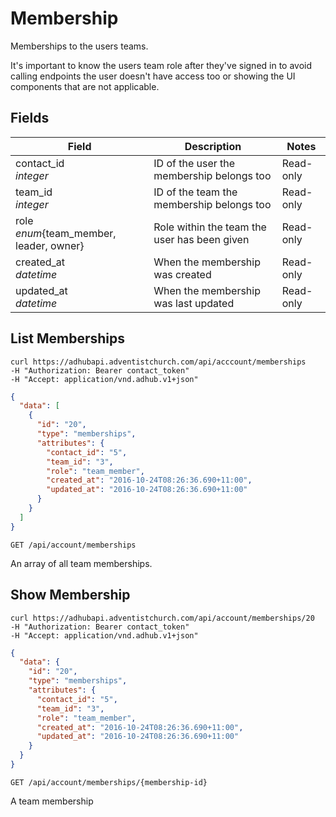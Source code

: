 # Membership

Memberships to the users teams.

It's important to know the users team role after they've signed in to avoid calling endpoints the user doesn't have access too or showing the UI components that are not applicable.

## Fields

Field | Description | Notes
----- | ----------- | -----
contact_id<br> *integer* | ID of the user the membership belongs too | Read-only
team_id<br> *integer* | ID of the team the membership belongs too | Read-only
role<br> *enum*{team_member, leader, owner} | Role within the team the user has been given | Read-only
created_at<br> *datetime* | When the membership was created | Read-only
updated_at<br> *datetime* | When the membership was last updated | Read-only

## List Memberships
```shell
curl https://adhubapi.adventistchurch.com/api/acccount/memberships
-H "Authorization: Bearer contact_token"
-H "Accept: application/vnd.adhub.v1+json"
```
```json
{
  "data": [
    {
      "id": "20",
      "type": "memberships",
      "attributes": {
        "contact_id": "5",
        "team_id": "3",
        "role": "team_member",
        "created_at": "2016-10-24T08:26:36.690+11:00",
        "updated_at": "2016-10-24T08:26:36.690+11:00"
      }
    }
  ]
}
```

`GET /api/account/memberships`

An array of all team memberships.

## Show Membership
```shell
curl https://adhubapi.adventistchurch.com/api/account/memberships/20
-H "Authorization: Bearer contact_token"
-H "Accept: application/vnd.adhub.v1+json"
```
```json
{
  "data": {
    "id": "20",
    "type": "memberships",
    "attributes": {
      "contact_id": "5",
      "team_id": "3",
      "role": "team_member",
      "created_at": "2016-10-24T08:26:36.690+11:00",
      "updated_at": "2016-10-24T08:26:36.690+11:00"
    }
  }
}
```

`GET /api/account/memberships/{membership-id}`

A team membership